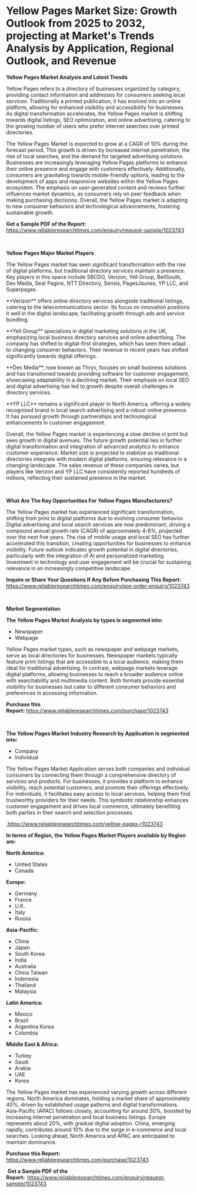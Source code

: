 <p><h1>Yellow Pages Market Size: Growth Outlook from 2025 to 2032, projecting at Market's Trends Analysis by Application, Regional Outlook, and Revenue</h1></p><p><strong>Yellow Pages Market Analysis and Latest Trends</strong></p>
<p><p>Yellow Pages refers to a directory of businesses organized by category, providing contact information and addresses for consumers seeking local services. Traditionally a printed publication, it has evolved into an online platform, allowing for enhanced visibility and accessibility for businesses. As digital transformation accelerates, the Yellow Pages market is shifting towards digital listings, SEO optimization, and online advertising, catering to the growing number of users who prefer internet searches over printed directories.</p><p>The Yellow Pages Market is expected to grow at a CAGR of 10% during the forecast period. This growth is driven by increased internet penetration, the rise of local searches, and the demand for targeted advertising solutions. Businesses are increasingly leveraging Yellow Pages platforms to enhance their online presence and engage with customers effectively. Additionally, consumers are gravitating towards mobile-friendly options, leading to the development of apps and responsive websites within the Yellow Pages ecosystem. The emphasis on user-generated content and reviews further influences market dynamics, as consumers rely on peer feedback when making purchasing decisions. Overall, the Yellow Pages market is adapting to new consumer behaviors and technological advancements, fostering sustainable growth.</p></p>
<p><strong>Get a Sample PDF of the Report:&nbsp;</strong> <a href="https://www.reliableresearchtimes.com/enquiry/request-sample/1023743?utm_campaign=2186&utm_medium=2&utm_source=Github&utm_content=ia&utm_term=18042025&utm_id=yellow-pages">https://www.reliableresearchtimes.com/enquiry/request-sample/1023743</a></p>
<p>&nbsp;</p>
<p><strong>Yellow Pages Major Market Players</strong></p>
<p><p>The Yellow Pages market has seen significant transformation with the rise of digital platforms, but traditional directory services maintain a presence. Key players in this space include SBCDO, Verizon, Yell Group, BellSouth, Dex Media, Seat Pagine, NTT Directory, Sensis, PagesJaunes, YP LLC, and Superpages.</p><p>**Verizon** offers online directory services alongside traditional listings, catering to the telecommunications sector. Its focus on innovation positions it well in the digital landscape, facilitating growth through ads and service bundling. </p><p>**Yell Group** specializes in digital marketing solutions in the UK, emphasizing local business directory services and online advertising. The company has shifted to digital-first strategies, which has seen them adapt to changing consumer behaviors. Their revenue in recent years has shifted significantly towards digital offerings.</p><p>**Dex Media**, now known as Thryv, focuses on small business solutions and has transitioned towards providing software for customer engagement, showcasing adaptability in a declining market. Their emphasis on local SEO and digital advertising has led to growth despite overall challenges in directory services.</p><p>**YP LLC** remains a significant player in North America, offering a widely recognized brand in local search advertising and a robust online presence. It has pursued growth through partnerships and technological enhancements in customer engagement.</p><p>Overall, the Yellow Pages market is experiencing a slow decline in print but sees growth in digital avenues. The future growth potential lies in further digital transformation and integration of advanced analytics to enhance customer experience. Market size is projected to stabilize as traditional directories integrate with modern digital platforms, ensuring relevance in a changing landscape. The sales revenue of these companies varies, but players like Verizon and YP LLC have consistently reported hundreds of millions, reflecting their sustained presence in the market.</p></p>
<p>&nbsp;</p>
<p><strong>What Are The Key Opportunities For Yellow Pages Manufacturers?</strong></p>
<p><p>The Yellow Pages market has experienced significant transformation, shifting from print to digital platforms due to evolving consumer behavior. Digital advertising and local search services are now predominant, driving a compound annual growth rate (CAGR) of approximately 4-6%, projected over the next five years. The rise of mobile usage and local SEO has further accelerated this transition, creating opportunities for businesses to enhance visibility. Future outlook indicates growth potential in digital directories, particularly with the integration of AI and personalized marketing. Investment in technology and user engagement will be crucial for sustaining relevance in an increasingly competitive landscape.</p></p>
<p><strong>Inquire or Share Your Questions If Any Before Purchasing This Report:</strong> <a href="https://www.reliableresearchtimes.com/enquiry/pre-order-enquiry/1023743?utm_campaign=2186&utm_medium=2&utm_source=Github&utm_content=ia&utm_term=18042025&utm_id=yellow-pages">https://www.reliableresearchtimes.com/enquiry/pre-order-enquiry/1023743</a></p>
<p>&nbsp;</p>
<p><strong>Market Segmentation</strong></p>
<p><strong>The Yellow Pages Market Analysis by types is segmented into:</strong></p>
<p><ul><li>Newspaper</li><li>Webpage</li></ul></p>
<p><p>Yellow Pages market types, such as newspaper and webpage markets, serve as local directories for businesses. Newspaper markets typically feature print listings that are accessible to a local audience, making them ideal for traditional advertising. In contrast, webpage markets leverage digital platforms, allowing businesses to reach a broader audience online with searchability and multimedia content. Both formats provide essential visibility for businesses but cater to different consumer behaviors and preferences in accessing information.</p></p>
<p><strong>Purchase this Report:&nbsp;</strong><a href="https://www.reliableresearchtimes.com/purchase/1023743?utm_campaign=2186&utm_medium=2&utm_source=Github&utm_content=ia&utm_term=18042025&utm_id=yellow-pages">https://www.reliableresearchtimes.com/purchase/1023743</a></p>
<p>&nbsp;</p>
<p><strong>The Yellow Pages Market Industry Research by Application is segmented into:</strong></p>
<p><ul><li>Company</li><li>Individual</li></ul></p>
<p><p>The Yellow Pages Market Application serves both companies and individual consumers by connecting them through a comprehensive directory of services and products. For businesses, it provides a platform to enhance visibility, reach potential customers, and promote their offerings effectively. For individuals, it facilitates easy access to local services, helping them find trustworthy providers for their needs. This symbiotic relationship enhances customer engagement and drives local commerce, ultimately benefiting both parties in their search and selection processes.</p></p>
<p><a href="https://www.reliableresearchtimes.com/yellow-pages-r1023743?utm_campaign=2186&utm_medium=2&utm_source=Github&utm_content=ia&utm_term=18042025&utm_id=yellow-pages">&nbsp;https://www.reliableresearchtimes.com/yellow-pages-r1023743</a></p>
<p><strong>In terms of Region, the Yellow Pages Market Players available by Region are:</strong></p>
<p>
    <p> <strong> North America: </strong>
        <ul>
            <li>United States</li>
            <li>Canada</li>
        </ul>
        </p> 
    <p> <strong> Europe: </strong>
        <ul>
            <li>Germany</li>
            <li>France</li>
            <li>U.K.</li>
            <li>Italy</li>
            <li>Russia</li>
        </ul>
        </p> 
    <p> <strong> Asia-Pacific: </strong>
        <ul>
            <li>China</li>
            <li>Japan</li>
            <li>South Korea</li>
            <li>India</li>
            <li>Australia</li>
            <li>China Taiwan</li>
            <li>Indonesia</li>
            <li>Thailand</li>
            <li>Malaysia</li>
        </ul>
        </p> 
    <p> <strong> Latin America: </strong>
        <ul>
            <li>Mexico</li>
            <li>Brazil</li>
            <li>Argentina Korea</li>
            <li>Colombia</li>
        </ul>
        </p> 
    <p> <strong> Middle East & Africa: </strong>
        <ul>
            <li>Turkey</li>
            <li>Saudi</li>
            <li>Arabia</li>
            <li>UAE</li>
            <li>Korea</li>
        </ul>
    </p>
    </p>
<p><p>The Yellow Pages market has experienced varying growth across different regions. North America dominates, holding a market share of approximately 40%, driven by established usage patterns and digital transformations. Asia-Pacific (APAC) follows closely, accounting for around 30%, boosted by increasing internet penetration and local business listings. Europe represents about 20%, with gradual digital adoption. China, emerging rapidly, contributes around 10% due to the surge in e-commerce and local searches. Looking ahead, North America and APAC are anticipated to maintain dominance.</p></p>
<p><strong>Purchase this Report: </strong><a href="https://www.reliableresearchtimes.com/purchase/1023743?utm_campaign=2186&utm_medium=2&utm_source=Github&utm_content=ia&utm_term=18042025&utm_id=yellow-pages">https://www.reliableresearchtimes.com/purchase/1023743</a></p>
<p>&nbsp;<strong>Get a Sample PDF of the Report:&nbsp;&nbsp;</strong><a href="https://www.reliableresearchtimes.com/enquiry/request-sample/1023743?utm_campaign=2186&utm_medium=2&utm_source=Github&utm_content=ia&utm_term=18042025&utm_id=yellow-pages">https://www.reliableresearchtimes.com/enquiry/request-sample/1023743</a></p>
<p><strong></strong></p>
<p><p></p><p></p><p></p></p>
